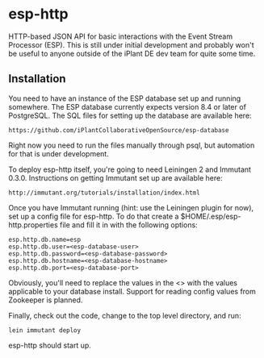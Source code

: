 # esp-http

HTTP-based JSON API for basic interactions with the Event Stream Processor (ESP). This is still under initial development and probably won't be useful to anyone outside of the iPlant DE dev team for quite some time.

## Installation

You need to have an instance of the ESP database set up and running somewhere. The ESP database currently expects version 8.4 or later of PostgreSQL. The SQL files for setting up the database are available here:

    https://github.com/iPlantCollaborativeOpenSource/esp-database

Right now you need to run the files manually through psql, but automation for that is under development.

To deploy esp-http itself, you're going to need Leiningen 2 and Immutant 0.3.0. Instructions on getting Immutant set up are available here:

    http://immutant.org/tutorials/installation/index.html

Once you have Immutant running (hint: use the Leiningen plugin for now), set up a config file for esp-http. To do that create a $HOME/.esp/esp-http.properties file and fill it in with the following options:

    esp.http.db.name=esp
    esp.http.db.user=<esp-database-user>
    esp.http.db.password=<esp-database-password>
    esp.http.db.hostname=<esp-database-hostname>
    esp.http.db.port=<esp-database-port>

Obviously, you'll need to replace the values in the <> with the values applicable to your database install. Support for reading config values from Zookeeper is planned.

Finally, check out the code, change to the top level directory, and run:

    lein immutant deploy

esp-http should start up.